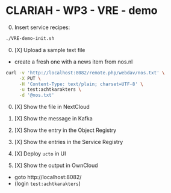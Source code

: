 # CLARIAH - WP3 - VRE - demo

0. Insert service recipes: 
```sh
./VRE-demo-init.sh
```

0. [X] Upload a sample text file
  - create a fresh one with a news item from nos.nl
```sh
curl -v 'http://localhost:8082/remote.php/webdav/nos.txt' \
     -X PUT \
     -H 'Content-Type: text/plain; charset=UTF-8' \
     -u test:achtkarakters \
     -d '@nos.txt'
```

0. [X] Show the file in NextCloud
  
0. [X] Show the message in Kafka
  
0. [X] Show the entry in the Object Registry

0. [X] Show the entries in the Service Registry

0. [X] Deploy `ucto` in UI

0. [X] Show the output in OwnCloud
  - goto http://localhost:8082/
  - (login `test:achtkarakters`)

